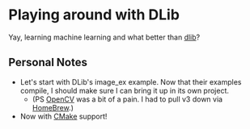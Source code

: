# Playing around with DLib

Yay, learning machine learning and what better than [dlib]?

## Personal Notes

- Let's start with DLib's image_ex example. Now that their examples compile, I should make sure I can bring it up in its own project.
  - (PS [OpenCV] was a bit of a pain. I had to pull v3 down via [HomeBrew].)
- Now with [CMake] support!


[dlib]: http://dlib.net/
[OpenCV]: http://opencv.org/
[HomeBrew]: https://github.com/Homebrew/brew
[CMake]: https://cmake.org